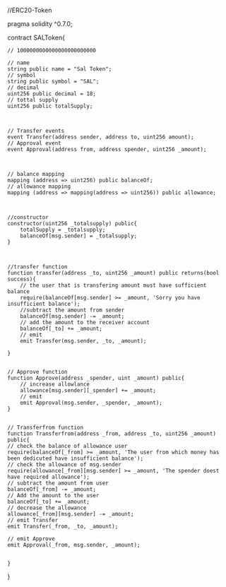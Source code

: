 //ERC20-Token

pragma solidity ^0.7.0;

contract SALToken{
    
    // 1000000000000000000000000
    
    // name
    string public name = "Sal Token";
    // symbol
    string public symbol = "SAL";
    // decimal
    uint256 public decimal = 18;
    // tottal supply
    uint256 public totalSupply;
    
    
    
    // Transfer events
    event Transfer(address sender, address to, uint256 amount);
    // Approval event
    event Approval(address from, address spender, uint256 _amount);
    
    
    
    // balance mapping
    mapping (address => uint256) public balanceOf;
    // allowance mapping
    mapping (address => mapping(address => uint256)) public allowance;
    
    
    
    //constructor
    constructor(uint256 _totalsupply) public{
        totalSupply = _totalsupply;
        balanceOf[msg.sender] = _totalsupply;
    }
    
    
    
    //transfer function
    function transfer(address _to, uint256 _amount) public returns(bool success){
        // the user that is transfering amount must have sufficient balance
        require(balanceOf[msg.sender] >= _amount, 'Sorry you have insufficient balance');
        //subtract the amount from sender
        balanceOf[msg.sender] -= _amount;
        // add the amount to the receiver account
        balanceOf[_to] += _amount;
        // emit
        emit Transfer(msg.sender, _to, _amount);
        
    }
    
    
    // Approve function
    function Approve(address _spender, uint _amount) public{
        // increase allowlance
        allowance[msg.sender][_spender] += _amount;
        // emit
        emit Approval(msg.sender, _spender, _amount);
    }

    
    // Transferfrom function
    function Transferfrom(address _from, address _to, uint256 _amount) public{
    // check the balance of allowance user
    require(balanceOf[_from] >= _amount, 'The user from which money has been dedicuted have insufficient balance');
    // check the allowance of msg.sender
    require(allowance[_from][msg.sender] >= _amount, 'The spender doest have required allowance');
    // subtract the amount from user
    balanceOf[_from] -= _amount;
    // Add the amount to the user
    balanceOf[_to] += _amount;
    // decrease the allowance
    allowance[_from][msg.sender] -= _amount;
    // emit Transfer
    emit Transfer(_from, _to, _amount);
    
    // emit Approve
    emit Approval(_from, msg.sender, _amount);
    
    
    }
    
}


